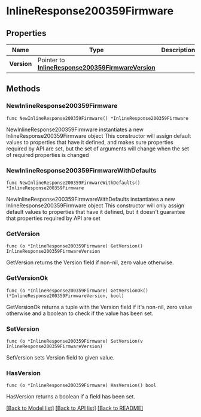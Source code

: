 # InlineResponse200359Firmware

## Properties

Name | Type | Description | Notes
------------ | ------------- | ------------- | -------------
**Version** | Pointer to [**InlineResponse200359FirmwareVersion**](InlineResponse200359FirmwareVersion.md) |  | [optional] 

## Methods

### NewInlineResponse200359Firmware

`func NewInlineResponse200359Firmware() *InlineResponse200359Firmware`

NewInlineResponse200359Firmware instantiates a new InlineResponse200359Firmware object
This constructor will assign default values to properties that have it defined,
and makes sure properties required by API are set, but the set of arguments
will change when the set of required properties is changed

### NewInlineResponse200359FirmwareWithDefaults

`func NewInlineResponse200359FirmwareWithDefaults() *InlineResponse200359Firmware`

NewInlineResponse200359FirmwareWithDefaults instantiates a new InlineResponse200359Firmware object
This constructor will only assign default values to properties that have it defined,
but it doesn't guarantee that properties required by API are set

### GetVersion

`func (o *InlineResponse200359Firmware) GetVersion() InlineResponse200359FirmwareVersion`

GetVersion returns the Version field if non-nil, zero value otherwise.

### GetVersionOk

`func (o *InlineResponse200359Firmware) GetVersionOk() (*InlineResponse200359FirmwareVersion, bool)`

GetVersionOk returns a tuple with the Version field if it's non-nil, zero value otherwise
and a boolean to check if the value has been set.

### SetVersion

`func (o *InlineResponse200359Firmware) SetVersion(v InlineResponse200359FirmwareVersion)`

SetVersion sets Version field to given value.

### HasVersion

`func (o *InlineResponse200359Firmware) HasVersion() bool`

HasVersion returns a boolean if a field has been set.


[[Back to Model list]](../README.md#documentation-for-models) [[Back to API list]](../README.md#documentation-for-api-endpoints) [[Back to README]](../README.md)


